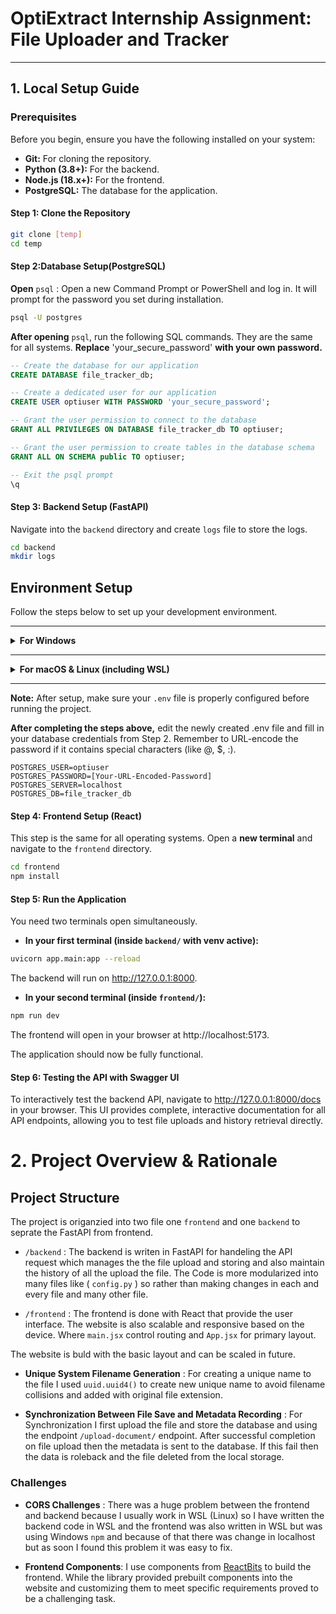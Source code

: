 # OptiExtract Internship Assignment: File Uploader and Tracker

---


## 1. Local Setup Guide

### **Prerequisites**
Before you begin, ensure you have the following installed on your system:
*   **Git:** For cloning the repository.
*   **Python (3.8+):** For the backend.
*   **Node.js (18.x+):** For the frontend.
*   **PostgreSQL:** The database for the application.

#### **Step 1: Clone the Repository**
```bash
git clone [temp]
cd temp
```

#### **Step 2:Database Setup(PostgreSQL)**
**Open** ```psql``` : Open a new Command Prompt or PowerShell and log in. It will prompt for the password you set during installation.

```bash
psql -U postgres
```

**After opening** `psql`, run the following SQL commands. They are the same for all systems. **Replace** 'your_secure_password' **with your own password.**

```sql
-- Create the database for our application
CREATE DATABASE file_tracker_db;

-- Create a dedicated user for our application
CREATE USER optiuser WITH PASSWORD 'your_secure_password';

-- Grant the user permission to connect to the database
GRANT ALL PRIVILEGES ON DATABASE file_tracker_db TO optiuser;

-- Grant the user permission to create tables in the database schema
GRANT ALL ON SCHEMA public TO optiuser;

-- Exit the psql prompt
\q
```

#### **Step 3: Backend Setup (FastAPI)**
Navigate into the `backend` directory and create `logs` file to store the logs.
```bash
cd backend
mkdir logs
```



## Environment Setup

Follow the steps below to set up your development environment.

---

<details>
<summary><strong>For Windows</strong></summary>

### 1. Create and activate a virtual environment

```powershell
py -m venv venv
.\venv\Scripts\activate
```

### 2. Install dependencies

```powershell
pip install -r requirements.txt
```

### 3. Create the environment file

```powershell
copy .env.example .env
```

</details>

---

<details>
<summary><strong>For macOS & Linux (including WSL)</strong></summary>

### 1. Create and activate a virtual environment

```bash
python3 -m venv venv
source venv/bin/activate
```

### 2. Install dependencies

```bash
pip install -r requirements.txt
```

### 3. Create the environment file

```bash
cp .env.example .env
```

</details>

---

**Note:** After setup, make sure your `.env` file is properly configured before running the project.


**After completing the steps above,** edit the newly created .env file and fill in your database credentials from Step 2. Remember to URL-encode the password if it contains special characters (like @, $, :).
```env
POSTGRES_USER=optiuser
POSTGRES_PASSWORD=[Your-URL-Encoded-Password]
POSTGRES_SERVER=localhost
POSTGRES_DB=file_tracker_db
```

#### **Step 4: Frontend Setup (React)**
This step is the same for all operating systems. Open a **new terminal** and navigate to the `frontend` directory.

```bash
cd frontend
npm install
```

#### **Step 5: Run the Application**
You need two terminals open simultaneously.

- **In your first terminal (inside `backend/` with venv active):**
```bash
uvicorn app.main:app --reload
```
The backend will run on http://127.0.0.1:8000.

- **In your second terminal (inside `frontend/`):**
```bash
npm run dev
```
The frontend will open in your browser at http://localhost:5173.

The application should now be fully functional.
#### **Step 6: Testing the API with Swagger UI**

To interactively test the backend API, navigate to http://127.0.0.1:8000/docs in your browser. This UI provides complete, interactive documentation for all API endpoints, allowing you to test file uploads and history retrieval directly.


# 2. Project Overview & Rationale   

## Project Structure

The project is origanzied into two file one `frontend` and one `backend` to seprate the FastAPI from frontend.

- `/backend` : The backend is writen in FastAPI for handeling the API request which manages the the file upload and storing and also maintain the history of all the upload the file.
The Code is more modularized into many files like ( `config.py` ) so rather than making changes in each and every file and many other file.

- `/frontend` : The frontend is done with React that provide the user interface. The website is also scalable and responsive based on the device. Where `main.jsx` control routing and `App.jsx` for primary layout.

The website is buld with the basic layout and can be scaled in future.

- **Unique System Filename Generation** : For creating a unique name to the file I used `uuid.uuid4()` to create new unique name to avoid filename collisions and added with original file extension.

- **Synchronization Between File Save and Metadata Recording** : For Synchronization I first upload the file and store the database and using the endpoint `/upload-document/` endpoint. After successful completion on file upload then the metadata is sent to the database. If this fail then the data is roleback and the file deleted from the local storage.

### Challenges 

- **CORS Challenges** : There was a huge problem between the frontend and backend because I usually work in WSL (Linux) so I have written the backend code in WSL and the frontend was also written in WSL but was using Windows `npm` and because of that there was change in localhost but as soon I found this problem it was easy to fix.

- **Frontend Components**: I use components from [ReactBits](https://www.reactbits.dev/) to build the frontend. While the library provided prebuilt components into the website and customizing them to meet specific requirements proved to be a challenging task.

